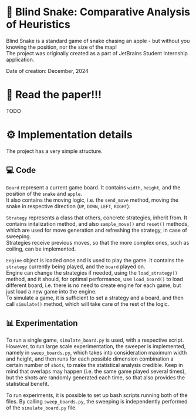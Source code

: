 # 🐍 Blind Snake: Comparative Analysis of Heuristics

Blind Snake is a standard game of snake chasing an apple - but without you knowing the position, nor the size of the map! <br>
The project was originally created as a part of JetBrains Student Internship application.

Date of creation: December, 2024

# 📄 Read the paper!!!
TODO

# ⚙️ Implementation details
The project has a very simple structure.

## 💻 Code
`Board` represent a current game board. It contains `width`, `height`, and the position of the `snake` and `apple`. <br>
It also contains the moving logic, i.e. the `send_move` method, moving the snake in respective direction (`UP`, `DOWN`, `LEFT`, `RIGHT`).

`Strategy` represents a class that others, concrete strategies, inherit from. It contains initalization method, and also `sample_move()` and `reset()` methods, which are used for move generation and refreshing the strategy, in case of sweeping. <br>
Strategies receive previous moves, so that the more complex ones, such as coiling, can be implemented.

`Engine` object is loaded once and is used to play the game. It contains the `strategy` currently being played, and the `board` played on. <br>
Engine can change the strategies if needed, using the `load_strategy()` method, and it should, for optimal performance, use `load_board()` to load different board, i.e. there is no need to create engine for each game, but just load a new game into the engine. <br>
To simulate a game, it is sufficient to set a strategy and a board, and then call `simulate()` method, which will take care of the rest of the logic.

## 📊 Experimentation
To run a single game, `simulate_board.py` is used, with a respective script. However, to run large scale experimentation, the sweeper is implemented, namely in `sweep_boards.py`, which takes into consideration maximum width and height, and then runs for each possible dimension combination a certain number of `shots`, to make the statistical analysis credible. Keep in mind that overlaps may happen (i.e. the same game played several times), but the shots are randomly generated each time, so that also provides the statistical benefit.

To run experiments, it is possible to set up bash scripts running both of the files. By calling `sweep_boards.py`, the sweeping is independently performed of the `simulate_board.py` file.
